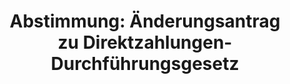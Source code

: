 ---
abstimmung:
  abstimmung: 1
  bundestagssitzung: 126
  datum: 13. November 2019
  legislaturperiode: 19
categories:
- Todo
data:
- title: Abstimmungsergebnis 20191113_1-data.pdf
  url: /res/2021-btw/abstimmungsergebnisse/20191113_1-data.pdf
- title: Abstimmungsergebnis 20191113_1_xls-data.xlsx
  url: /res/2021-btw/abstimmungsergebnisse/20191113_1_xls-data.xlsx
- title: Abstimmungsergebnis 20191113_1_xls-data.csv
  url: /res/2021-btw/abstimmungsergebnisse/csv/20191113_1_xls-data.csv
documents:
- local: /res/2021-btw/drucksachen/13960.pdf
  title: Drucksache 19/13960
  url: https://dip21.bundestag.de/dip21/btd/19/139/1913960.pdf
- local: /res/2021-btw/drucksachen/14385.pdf
  title: Drucksache 19/14385
  url: https://dip21.bundestag.de/dip21/btd/19/143/1914385.pdf
- local: /res/2021-btw/drucksachen/14745.pdf
  title: Drucksache 19/14745
  url: https://dip21.bundestag.de/dip21/btd/19/147/1914745.pdf
- local: /res/2021-btw/drucksachen/14892.pdf
  title: Drucksache 19/14892
  url: https://dip21.bundestag.de/dip21/btd/19/148/1914892.pdf
ergebnis:
  AfD:
    enthaltung: 78
    gesamt: 91
    ja: 0
    nein: 1
    nichtabgegeben: 12
    ungueltig: 0
  Bündnis 90/Die Grünen:
    enthaltung: 0
    gesamt: 67
    ja: 60
    nein: 0
    nichtabgegeben: 7
    ungueltig: 0
  Die Linke:
    enthaltung: 0
    gesamt: 69
    ja: 59
    nein: 0
    nichtabgegeben: 10
    ungueltig: 0
  FDP:
    enthaltung: 0
    gesamt: 80
    ja: 0
    nein: 69
    nichtabgegeben: 11
    ungueltig: 0
  cdu/csu:
    enthaltung: 0
    gesamt: 246
    ja: 0
    nein: 221
    nichtabgegeben: 25
    ungueltig: 0
  file: 20191113_1_xls-data.xlsx
  fraktionslos:
    enthaltung: 0
    gesamt: 4
    ja: 2
    nein: 0
    nichtabgegeben: 2
    ungueltig: 0
  spd:
    enthaltung: 0
    gesamt: 152
    ja: 0
    nein: 135
    nichtabgegeben: 17
    ungueltig: 0
layout: abstimmung
links:
- title: Link zu bundestag.de
  url: https://www.bundestag.de/parlament/plenum/abstimmung/abstimmung?id=630
preview: 'Deutscher Bundestag


  126. Sitzung des Deutschen Bundestages

  am Mittwoch, 13. November 2019


  Endgültiges Ergebnis der Namentlichen Abstimmung Nr. 1


  Änderungsantrag der Abgeordneten Dr. Kirsten Tackmann, Dr. Gesine Lötzsch, Lorenz

  Gösta Beutin, weiterer Abgeordneter und der Fraktion DIE LINKE.

  sowie der Abgeordneten Friedrich Ostendorff, Steffi Lemke, Harald Ebner, weiterer

  Abgeordneter und der Fraktion BÜNDNIS 90/DIE GRÜNEN

  zu der zweiten Beratung des Gesetzentwurfs der Bundesregierung

  Drs. 19/13960, 19/14385 und 19/14745

  Entwurf eines Zweiten Gesetzes zur Änderung des Direktzahlungen-Durchführungsgesetzes

  Drs. 19/14892'
tags:
- Todo
title: 'Abstimmung: Änderungsantrag zu Direktzahlungen-Durchführungsgesetz'
---